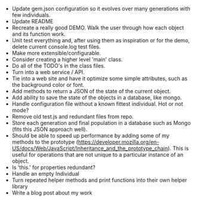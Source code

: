 * Update gem.json configuration so it evolves over many generations with few individuals.
* Update README
* Recreate a really good DEMO. Walk the user through how each object and its function work.
* Unit test everything and, after using them as inspiration or for the demo, delete current console.log test files.
* Make more extensible/configurable.
* Consider creating a higher level 'main' class.
* Do all of the TODO's in the class files.
* Turn into a web service / API.
* Tie into a web site and have it optimize some simple attributes, such as the background color or font.
* Add methods to return a JSON of the state of the current object.
* Add ability to save the state of the objects in a database, like mongo.
* Handle configuration file without a known fittest individual. Hot or not mode?
* Remove old test.js and redundant files from repo.
* Store each generation and final population in a database such as Mongo (fits this JSON approach well).
* Should be able to speed up performance by adding some of my methods to the prototype (https://developer.mozilla.org/en-US/docs/Web/JavaScript/Inheritance_and_the_prototype_chain). This is useful for operations that are not unique to a particular instance of an object.
* Is 'this.' for properties redundant? 
* Handle an empty Individual
* Turn repeated helper methods and print functions into their own helper library
* Write a blog post about my work
